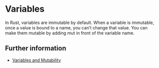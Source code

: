 # Variables

In Rust, variables are immutable by default.
When a variable is immutable, once a value is bound to a name, you can’t change that value.
You can make them mutable by adding mut in front of the variable name.

## Further information


- [Variables and Mutability](https://doc.rust-lang.org/book/ch03-01-variables-and-mutability.html)
